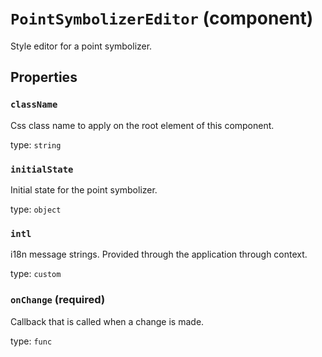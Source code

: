 `PointSymbolizerEditor` (component)
===================================

Style editor for a point symbolizer.

Properties
----------

### `className`

Css class name to apply on the root element of this component.

type: `string`


### `initialState`

Initial state for the point symbolizer.

type: `object`


### `intl`

i18n message strings. Provided through the application through context.

type: `custom`


### `onChange` (required)

Callback that is called when a change is made.

type: `func`

